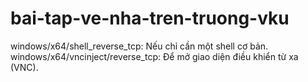 ﻿# bai-tap-ve-nha-tren-truong-vku
windows/x64/shell_reverse_tcp: Nếu chỉ cần một shell cơ bản.
windows/x64/vncinject/reverse_tcp: Để mở giao diện điều khiển từ xa (VNC).
